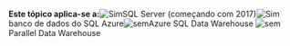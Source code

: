 <Token>**Este tópico aplica-se a:**![Sim](media/yes.png)SQL Server (começando com 2017)![Sim](media/yes.png)banco de dados do SQL Azure![sem](media/no.png)Azure SQL Data Warehouse ![sem](media/no.png)Parallel Data Warehouse</Token>

